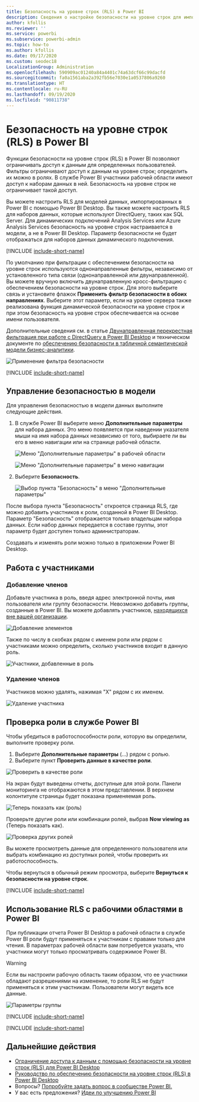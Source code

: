 ```yaml
---
title: Безопасность на уровне строк (RLS) в Power BI
description: Сведения о настройке безопасности на уровне строк для импортированных наборов данных и DirectQuery в службе Power BI.
author: kfollis
ms.reviewer: ''
ms.service: powerbi
ms.subservice: powerbi-admin
ms.topic: how-to
ms.author: kfollis
ms.date: 09/17/2020
ms.custom: seodec18
LocalizationGroup: Administration
ms.openlocfilehash: 590909ac01240a84a4401c74a63dcf66c99dacfd
ms.sourcegitcommit: fa0a1561aba2a392fb56e7030e1a0537806a9260
ms.translationtype: HT
ms.contentlocale: ru-RU
ms.lasthandoff: 09/19/2020
ms.locfileid: "90811738"
---
```

# <a name="row-level-security-rls-with-power-bi"></a>Безопасность на уровне строк (RLS) в Power BI

Функции безопасности на уровне строк (RLS) в Power BI позволяют ограничивать доступ к данным для определенных пользователей. Фильтры ограничивают доступ к данным на уровне строк; определить их можно в ролях. В службе Power BI участники рабочей области имеют доступ к наборам данных в ней. Безопасность на уровне строк не ограничивает такой доступ.

Вы можете настроить RLS для моделей данных, импортированных в Power BI с помощью Power BI Desktop. Вы также можете настроить RLS для наборов данных, которые используют DirectQuery, таких как SQL Server. Для динамических подключений Analysis Services или Azure Analysis Services безопасность на уровне строк настраивается в модели, а не в Power BI Desktop. Параметр безопасности не будет отображаться для наборов данных динамического подключения.

[!INCLUDE [include-short-name](../includes/rls-desktop-define-roles.md)]

По умолчанию при фильтрации с обеспечением безопасности на уровне строк используются однонаправленные фильтры, независимо от установленного типа связи (однонаправленной или двунаправленной). Вы можете вручную включить двунаправленную кросс-фильтрацию с обеспечением безопасности на уровне строк. Для этого выберите связь и установите флажок **Применить фильтр безопасности в обоих направлениях**. Выберите этот параметр, если на уровне сервера также реализована функция динамической безопасности на уровне строк и при этом безопасность на уровне строк обеспечивается на основе имени пользователя.

Дополнительные сведения см. в статье [Двунаправленная перекрестная фильтрация при работе с DirectQuery в Power BI Desktop](../transform-model/desktop-bidirectional-filtering.md) и техническом документе по [обеспечению безопасности в табличной семантической модели бизнес-аналитики](https://download.microsoft.com/download/D/2/0/D20E1C5F-72EA-4505-9F26-FEF9550EFD44/Securing%20the%20Tabular%20BI%20Semantic%20Model.docx).

![Применение фильтра безопасности](media/service-admin-rls/rls-apply-security-filter.png)


[!INCLUDE [include-short-name](../includes/rls-desktop-view-as-roles.md)]

## <a name="manage-security-on-your-model"></a>Управление безопасностью в модели

Для управления безопасностью в модели данных выполните следующие действия.

1. В службе Power BI выберите меню **Дополнительные параметры** для набора данных. Это меню появляется при наведении указателя мыши на имя набора данных независимо от того, выбираете ли вы его в меню навигации или на странице рабочей области.

    ![Меню "Дополнительные параметры" в рабочей области](media/service-admin-rls/dataset-leftnav-more-options.png)

    ![Меню "Дополнительные параметры" в меню навигации](media/service-admin-rls/dataset-canvas-more-options.png)

1. Выберите **Безопасность**.

   ![Выбор пункта "Безопасность" в меню "Дополнительные параметры"](media/service-admin-rls/dataset-more-options-menu.png)

После выбора пункта "Безопасность" откроется страница RLS, где можно добавить участников к роли, созданной в Power BI Desktop. Параметр "Безопасность" отображается только владельцам набора данных. Если набор данных передается в составе группы, этот параметр будет доступен только администраторам.

Создавать и изменять роли можно только в приложении Power BI Desktop.

## <a name="working-with-members"></a>Работа с участниками

### <a name="add-members"></a>Добавление членов

Добавьте участника в роль, введя адрес электронной почты, имя пользователя или группу безопасности. Невозможно добавить группы, созданные в Power BI. Вы можете добавлять участников, [находящихся вне вашей организации](../guidance/whitepaper-azure-b2b-power-bi.md#data-security-for-external-partners).

![Добавление элементов](media/service-admin-rls/rls-add-member.png)

Также по числу в скобках рядом с именем роли или рядом с участниками можно определить, сколько участников входит в данную роль.

![Участники, добавленные в роль](media/service-admin-rls/rls-member-count.png)

### <a name="remove-members"></a>Удаление членов

Участников можно удалять, нажимая "X" рядом с их именем. 

![Удаление участника](media/service-admin-rls/rls-remove-member.png)

## <a name="validating-the-role-within-the-power-bi-service"></a>Проверка роли в службе Power BI

Чтобы убедиться в работоспособности роли, которую вы определили, выполните проверку роли.

1. Выберите **Дополнительные параметры** (...) рядом с ролью.
2. Выберите пункт **Проверить данные в качестве роли**.

![Проверить в качестве роли](media/service-admin-rls/rls-test-role.png)

На экран будут выведены отчеты, доступные для этой роли. Панели мониторинга не отображаются в этом представлении. В верхнем колонтитуле страницы будет показана применяемая роль.

![Теперь показать как (роль)](media/service-admin-rls/rls-test-role2.png)

Проверьте другие роли или комбинации ролей, выбрав **Now viewing as** (Теперь показать как).

![Проверка других ролей](media/service-admin-rls/rls-test-role3.png)

Вы можете просмотреть данные для определенного пользователя или выбрать комбинацию из доступных ролей, чтобы проверить их работоспособность.

Чтобы вернуться в обычный режим просмотра, выберите **Вернуться к безопасности на уровне строк**.

[!INCLUDE [include-short-name](../includes/rls-usernames.md)]

## <a name="using-rls-with-workspaces-in-power-bi"></a>Использование RLS с рабочими областями в Power BI

При публикации отчета Power BI Desktop в рабочей области в службе Power BI роли будут применяться к участникам с правами только для чтения. В параметрах рабочей области вам потребуется указать, что участники могут только просматривать содержимое Power BI.

> [!WARNING]
> Если вы настроили рабочую область таким образом, что ее участники обладают разрешениями на изменение, то роли RLS не будут применяться к этим участникам. Пользователи могут видеть все данные.

![Параметры группы](media/service-admin-rls/rls-group-settings.png)

[!INCLUDE [include-short-name](../includes/rls-limitations.md)]

[!INCLUDE [include-short-name](../includes/rls-faq.md)]

## <a name="next-steps"></a>Дальнейшие действия

- [Ограничение доступа к данным с помощью безопасности на уровне строк (RLS) для Power BI Desktop](../create-reports/desktop-rls.md)
- [Руководство по обеспечению безопасности на уровне строк (RLS) в Power BI Desktop](../guidance/rls-guidance.md)
- Вопросы? [Попробуйте задать вопрос в сообществе Power BI.](https://community.powerbi.com/)
- У вас есть предложения? [Идеи по улучшению Power BI](https://ideas.powerbi.com/)
